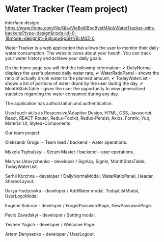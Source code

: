 # Water Tracker (Team project)

Interface design:
https://www.figma.com/file/QlavVIeBoi8Bpc8ystMApI/WaterTracker-with-backend?type=design&node-id=0-1&mode=design&t=Bqkupw9pSHNBLM0Z-0

Water Tracker is a web application that allows the user to monitor their daily
water consumption. The website cares about your health. You can track your water
history and achieve your daily goals.

On the home page you will find the following information: ✔ DailyNorma -
displays the user's planned daily water rate, ✔ WaterRatioPanel - shows the
ratio of actually drunk water to the planned amount, ✔ TodayWaterList - shows a
list of portions of water drunk by the user during the day, ✔ MonthStatsTable -
gives the user the opportunity to view generalized statistics regarding the
water consumed during any day.

The application has authorization and authentication.

Used such skils as Responsive/Adaptive Design, HTML, CSS, Javascript, React,
REACT-Router, Redux-Toolkit, Redux-Persist, Axios, Formik, Yup, Material UI,
Styled-Components.

Our team project:

Oleksandr Grogul - Team lead / backend - water operations.

Mykola Tsybulskyi - Scrum Master / backend - user operations.

Maryna Udovychenko - developer / SignUp, SignIn, MonthStatsTable,
TodayWaterList.

Serhii Korchna - developer / DailyNormaModal, WaterRatioPanel, Header,
SharedLayout.

Darya Hudzovska - developer / AddWater modal, TodayListModal, UserLogoModal.

Eugene Sidorov - developer / ForgotPasswordPage, NewPasswordPage.

Pavlo Zavadskyi - developer / Setting modal.

Yevhen Yagich - developer / Welcome Page.

Artem Denysenko - developer / UserLogout.
